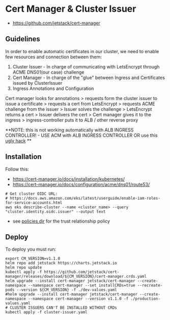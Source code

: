 # Cert Manager & Cluster Issuer

- https://github.com/jetstack/cert-manager

## Guidelines

In order to enable automatic certificates in our cluster, we need to enable few resources and connection between them:

1. Cluster Issuer - In charge of communicating with LetsEncrypt through ACME DNS01(our case) challenge
1. Cert Manager - In charge of the "glue" between Ingress and Certificates issued by ClusterIssuer
1. Ingress Annotations and Configuration

Cert manager looks for annotations > requests form the cluster issuer to issue a certificate > requests a cert from
LetsEncrypt > requests ACME challenge from the issuer > Issuer solves the challenge > LetsEncrypt returns a cert >
Issuer delivers the cert > Cert manager gives it to the ingress > ingress-controller puts it to ALB / other reverse
proxy

**NOTE: this is not working automatically with ALB INGRESS CONTROLLER! - USE ACM with ALB INGRESS CONTROLLER OR use this
[ugly hack](https://github.com/kubernetes-sigs/aws-load-balancer-controller/issues/1084#issuecomment-725566515)  **

## Installation

Follow this:

- https://cert-manager.io/docs/installation/kubernetes/
- https://cert-manager.io/docs/configuration/acme/dns01/route53/

```shell
# Get cluster OIDC URL:
# https://docs.aws.amazon.com/eks/latest/userguide/enable-iam-roles-for-service-accounts.html
aws eks describe-cluster --name <cluster_name> --query "cluster.identity.oidc.issuer" --output text
```

- see [policies dir](policies) for the trust relationship policy

## Deploy

To deploy you must run:

```shell
export CM_VERSION=v1.1.0
helm repo add jetstack https://charts.jetstack.io
helm repo update
kubectl apply -f https://github.com/jetstack/cert-manager/releases/download/${CM_VERSION}/cert-manager.crds.yaml
helm upgrade --install cert-manager jetstack/cert-manager --create-namespace --namespace cert-manager --set installCRDs=true --recreate-pods --version ${CM_VERSION} -f ./dev-values.yaml
#helm upgrade --install cert-manager jetstack/cert-manager --create-namespace --namespace cert-manager --version v1.1.0 -f ./production-values.yaml
# CLUSTER ISSUERS CAN'T BE INSTALLED WITHOUT CRDs
kubectl apply -f cluster-issuer.yaml
```   
